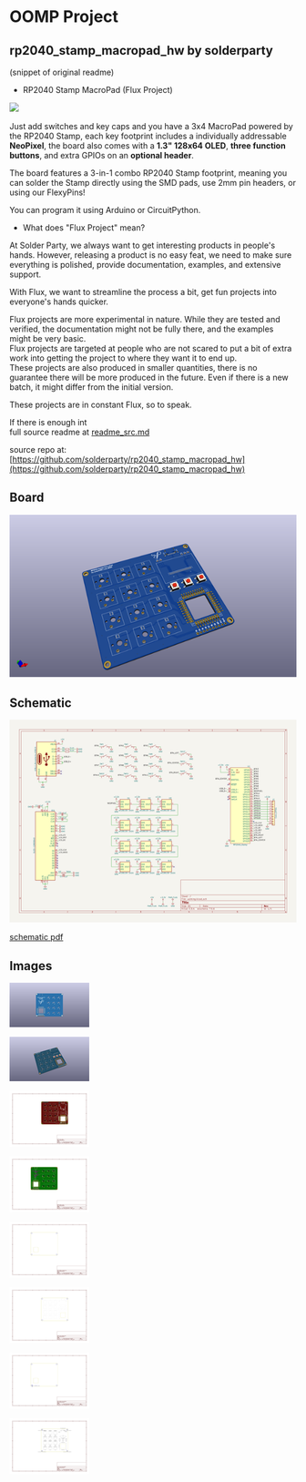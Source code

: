 # OOMP Project  
## rp2040_stamp_macropad_hw  by solderparty  
  
(snippet of original readme)  
  
- RP2040 Stamp MacroPad (Flux Project)  
  
![](./img/macropad.jpg)  
  
Just add switches and key caps and you have a 3x4 MacroPad powered by the RP2040 Stamp, each key footprint includes a individually addressable **NeoPixel**, the board also comes with a **1.3" 128x64 OLED**, **three function buttons**, and extra GPIOs on an **optional header**.   
  
The board features a 3-in-1 combo RP2040 Stamp footprint, meaning you can solder the Stamp directly using the SMD pads, use 2mm pin headers, or using our FlexyPins!  
  
You can program it using Arduino or CircuitPython.  
  
- What does "Flux Project" mean?  
  
At Solder Party, we always want to get interesting products in people's hands. However, releasing a product is no easy feat, we need to make sure everything is polished, provide documentation, examples, and extensive support.  
  
With Flux, we want to streamline the process a bit, get fun projects into everyone's hands quicker.  
  
Flux projects are more experimental in nature. While they are tested and verified, the documentation might not be fully there, and the examples might be very basic.   
Flux projects are targeted at people who are not scared to put a bit of extra work into getting the project to where they want it to end up.  
These projects are also produced in smaller quantities, there is no guarantee there will be more produced in the future. Even if there is a new batch, it might differ from the initial version.   
  
These projects are in constant Flux, so to speak.  
  
If there is enough int  
  full source readme at [readme_src.md](readme_src.md)  
  
source repo at: [https://github.com/solderparty/rp2040_stamp_macropad_hw](https://github.com/solderparty/rp2040_stamp_macropad_hw)  
## Board  
  
[![working_3d.png](working_3d_600.png)](working_3d.png)  
## Schematic  
  
[![working_schematic.png](working_schematic_600.png)](working_schematic.png)  
  
[schematic pdf](working_schematic.pdf)  
## Images  
  
[![working_3D_bottom.png](working_3D_bottom_140.png)](working_3D_bottom.png)  
  
[![working_3D_top.png](working_3D_top_140.png)](working_3D_top.png)  
  
[![working_assembly_page_01.png](working_assembly_page_01_140.png)](working_assembly_page_01.png)  
  
[![working_assembly_page_02.png](working_assembly_page_02_140.png)](working_assembly_page_02.png)  
  
[![working_assembly_page_03.png](working_assembly_page_03_140.png)](working_assembly_page_03.png)  
  
[![working_assembly_page_04.png](working_assembly_page_04_140.png)](working_assembly_page_04.png)  
  
[![working_assembly_page_05.png](working_assembly_page_05_140.png)](working_assembly_page_05.png)  
  
[![working_assembly_page_06.png](working_assembly_page_06_140.png)](working_assembly_page_06.png)  
